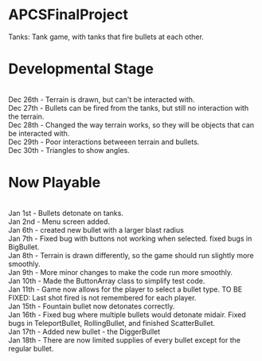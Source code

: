 APCSFinalProject
================

Tanks: Tank game, with tanks that fire bullets at each other.

<h1> Developmental Stage </h1><br>
Dec 26th - Terrain is drawn, but can't be interacted with.<br>
Dec 27th - Bullets can be fired from the tanks, but still no interaction with the terrain.<br>
Dec 28th - Changed the way terrain works, so they will be objects that can be interacted with. <br>
Dec 29th - Poor interactions betweeen terrain and bullets.<br>
Dec 30th - Triangles to show angles.<br>
<h1> Now Playable </h1><br>
Jan 1st - Bullets detonate on tanks.<br>
Jan 2nd - Menu screen added.<br>
Jan 6th - created new bullet with a larger  blast radius<br>
Jan 7th - Fixed bug with buttons not working when selected. fixed bugs in BigBullet.<br>
Jan 8th - Terrain is drawn differently, so the game should run slightly more smoothly. <br>
Jan 9th - More minor changes to make the code run more smoothly.<br>
Jan 10th - Made the ButtonArray class to simplify test code.<br>
Jan 11th - Game now allows for the player to select a bullet type. TO BE FIXED: Last shot fired is not remembered for each player.<br>
Jan 15th - Fountain bullet now detonates correctly. <br>
Jan 16th - Fixed bug where multiple bullets would detonate midair. Fixed bugs in TeleportBullet, RollingBullet, and finished ScatterBullet.<br>
Jan 17th - Added new bullet - the DiggerBullet<br>
Jan 18th - There are now limited supplies of every bullet except for the regular bullet.<br>
